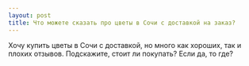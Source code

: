 ```yaml
---
layout: post 
title: Что можете сказать про цветы в Cочи с доставкой на заказ? 
--- 
```

Хочу купить цветы в Cочи с доставкой, но много как хороших, так и плохих отзывов. Подскажите, стоит ли покупать? Если да, то где?